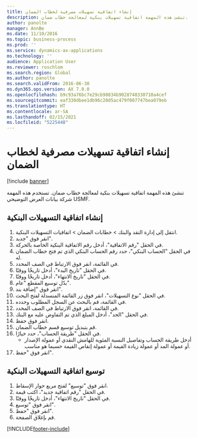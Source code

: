 ```yaml
---
title: إنشاء اتفاقية تسهيلات مصرفية لخطاب الضمان
description: تنشئ هذه المهمة اتفاقية تسهيلات بنكية لمعالجة خطاب ضمان.
author: panolte
manager: AnnBe
ms.date: 11/10/2016
ms.topic: business-process
ms.prod: ''
ms.service: dynamics-ax-applications
ms.technology: ''
audience: Application User
ms.reviewer: roschlom
ms.search.region: Global
ms.author: panolte
ms.search.validFrom: 2016-06-30
ms.dyn365.ops.version: AX 7.0.0
ms.openlocfilehash: b9c93a76bc7e29cb98834b9028748330710a4cef
ms.sourcegitcommit: eaf330dbee1db96c20d5ac479f007747bea079eb
ms.translationtype: HT
ms.contentlocale: ar-SA
ms.lasthandoff: 02/15/2021
ms.locfileid: "5225448"
---
```

# <a name="create-a-bank-facility-agreement-for-the-letter-of-guarantee"></a>إنشاء اتفاقية تسهيلات مصرفية لخطاب الضمان

[!include [banner](../../includes/banner.md)]

تنشئ هذه المهمة اتفاقية تسهيلات بنكية لمعالجة خطاب ضمان. تستخدم هذه المهمة شركة بيانات العرض التوضيحي USMF. 


## <a name="create-bank-facility-agreement"></a>إنشاء اتفاقية التسهيلات البنكية
1. انتقل إلى إدارة النقد والبنك > خطابات الضمان > اتفاقيات التسهيلات البنكية.
2. انقر فوق "جديد".
3. في الحقل "رقم الاتفاقية"، أدخل رقم الاتفاقية البنكية الخاصة بالحركة.
4. في الحقل "الحساب البنكي"، حدد رقم الحساب البنكي الذي تم فتح خطاب الضمان له. 
5. في القائمة، انقر فوق الارتباط في الصف المحدد.
6. في الحقل "تاريخ البدء"، أدخل تاريخًا ووقتًا.
7. في الحقل "تاريخ الانتهاء"، أدخل تاريخًا ووقتًا.
8. بدّل توسيع المقطع "عام".
9. انقر فوق "إضافة بند".
10. في الحقل "نوع التسهيلات‬"، انقر فوق زر القائمة المنسدلة لفتح البحث.
11. في القائمة، قم بالبحث عن السجل المطلوب وحدده.
12. في القائمة، انقر فوق الارتباط في الصف المحدد.
13. في الحقل "الحد"، أدخل المبلغ الذي تم التفاوض عليه مع البنك.
14. انقر فوق حفظ.
15. قم بتبديل توسيع قسم خطاب الضمان.
16. في الحقل "طريقة الحساب"، حدد خيارًا.
    * أدخل طريقة الحساب وتفاصيل النسبة المئوية للهامش النقدي أو عمولة الإصدار أو عمولة المد أو عمولة زيادة القيمة أو عمولة إنقاص القيمة حسبما هو مناسب.   
17. انقر فوق "حفظ".

## <a name="extend-bank-facility-agreement"></a>توسيع اتفاقية التسهيلات البنكية
1. انقر فوق "توسيع‬" لفتح مربع حوار الإسقاط‬.
2. في الحقل "رقم اتفاقية جديد‬"، اكتب قيمة.
3. في الحقل "تاريخ الانتهاء"، أدخل تاريخًا ووقتًا.
4. انقر فوق "توسيع".
5. انقر فوق "حفظ".
6. قم بإغلاق الصفحة.



[!INCLUDE[footer-include](../../../includes/footer-banner.md)]
